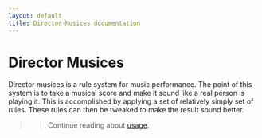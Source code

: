 ```yaml
---
layout: default
title: Director-Musices documentation
---
```


# Director Musices

Director musices is a rule system for music performance.
The point of this system is to take a musical score
and make it sound like a real person is playing it.
This is accomplished by applying a set of relatively simply
set of rules. These rules can then be tweaked to make the
result sound better.

>> Continue reading about [usage](usage.md).

